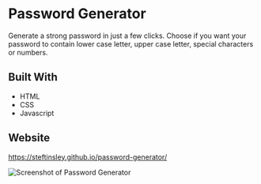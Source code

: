 # Password Generator 

Generate a strong password in just a few clicks. Choose if you want your password to contain lower case letter, upper case letter, special characters or numbers. 

## Built With
* HTML
* CSS
* Javascript

## Website
https://steftinsley.github.io/password-generator/

![Screenshot of Password Generator](https://github.com/steftinsley/password-generator/blob/main/assets/Screenshot.JPG)
